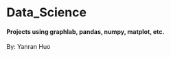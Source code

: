 # Data_Science

#### Projects using graphlab, pandas, numpy, matplot, etc.

<By> By: Yanran Huo <By>
